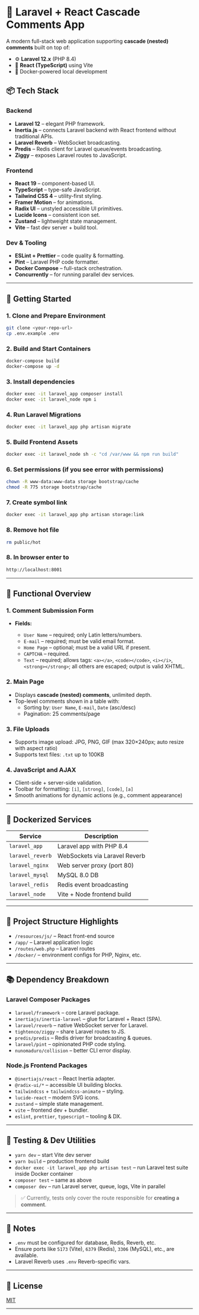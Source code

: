 # 🧩 Laravel + React Cascade Comments App

A modern full-stack web application supporting **cascade (nested) comments** built on top of:

* ⚙️ **Laravel 12.x** (PHP 8.4)
* 🎨 **React (TypeScript)** using Vite
* 🐳 Docker-powered local development

## 📦 Tech Stack

### Backend

* **Laravel 12** – elegant PHP framework.
* **Inertia.js** – connects Laravel backend with React frontend without traditional APIs.
* **Laravel Reverb** – WebSocket broadcasting.
* **Predis** – Redis client for Laravel queue/events broadcasting.
* **Ziggy** – exposes Laravel routes to JavaScript.

### Frontend

* **React 19** – component-based UI.
* **TypeScript** – type-safe JavaScript.
* **Tailwind CSS 4** – utility-first styling.
* **Framer Motion** – for animations.
* **Radix UI** – unstyled accessible UI primitives.
* **Lucide Icons** – consistent icon set.
* **Zustand** – lightweight state management.
* **Vite** – fast dev server + build tool.

### Dev & Tooling

* **ESLint + Prettier** – code quality & formatting.
* **Pint** – Laravel PHP code formatter.
* **Docker Compose** – full-stack orchestration.
* **Concurrently** – for running parallel dev services.

---

## 🚀 Getting Started

### 1. Clone and Prepare Environment

```bash
git clone <your-repo-url>
cp .env.example .env
```

### 2. Build and Start Containers

```bash
docker-compose build
docker-compose up -d
```

### 3. Install dependencies

```bash
docker exec -it laravel_app composer install
docker exec -it laravel_node npm i
```

### 4. Run Laravel Migrations

```bash
docker exec -it laravel_app php artisan migrate
```

### 5. Build Frontend Assets

```bash
docker exec -it laravel_node sh -c "cd /var/www && npm run build"
```

### 6. Set permissions (if you see error with permissions)

```bash
chown -R www-data:www-data storage bootstrap/cache
chmod -R 775 storage bootstrap/cache
```

### 7. Create symbol link

```bash
docker exec -it laravel_app php artisan storage:link
```

### 8. Remove hot file

```bash
rm public/hot
```

### 8. In browser enter to

```bash
http://localhost:8001
```

---

## 🎯 Functional Overview

### 1. Comment Submission Form

* **Fields:**

    * `User Name` – required; only Latin letters/numbers.
    * `E-mail` – required; must be valid email format.
    * `Home Page` – optional; must be a valid URL if present.
    * `CAPTCHA` – required.
    * `Text` – required; allows tags: `<a></a>`, `<code></code>`, `<i></i>`, `<strong></strong>`; all others are escaped; output is valid XHTML.

### 2. Main Page

* Displays **cascade (nested) comments**, unlimited depth.
* Top-level comments shown in a table with:
    * Sorting by: `User Name`, `E-mail`, `Date` (asc/desc)
    * Pagination: 25 comments/page

### 3. File Uploads

* Supports image upload: JPG, PNG, GIF (max 320×240px; auto resize with aspect ratio)
* Supports text files: `.txt` up to 100KB

### 4. JavaScript and AJAX

* Client-side + server-side validation.
* Toolbar for formatting: `[i]`, `[strong]`, `[code]`, `[a]`
* Smooth animations for dynamic actions (e.g., comment appearance)

---

## 🧱 Dockerized Services

| Service          | Description                   |
| ---------------- | ----------------------------- |
| `laravel_app`    | Laravel app with PHP 8.4      |
| `laravel_reverb` | WebSockets via Laravel Reverb |
| `laravel_nginx`  | Web server proxy (port 80)    |
| `laravel_mysql`  | MySQL 8.0 DB                  |
| `laravel_redis`  | Redis event broadcasting      |
| `laravel_node`   | Vite + Node frontend build    |

---

## 📁 Project Structure Highlights

* `/resources/js/` – React front-end source
* `/app/` – Laravel application logic
* `/routes/web.php` – Laravel routes
* `/docker/` – environment configs for PHP, Nginx, etc.

---

## 📚 Dependency Breakdown

### Laravel Composer Packages

* `laravel/framework` – core Laravel package.
* `inertiajs/inertia-laravel` – glue for Laravel + React (SPA).
* `laravel/reverb` – native WebSocket server for Laravel.
* `tightenco/ziggy` – share Laravel routes to JS.
* `predis/predis` – Redis driver for broadcasting & queues.
* `laravel/pint` – opinionated PHP code styling.
* `nunomaduro/collision` – better CLI error display.

### Node.js Frontend Packages

* `@inertiajs/react` – React Inertia adapter.
* `@radix-ui/*` – accessible UI building blocks.
* `tailwindcss` + `tailwindcss-animate` – styling.
* `lucide-react` – modern SVG icons.
* `zustand` – simple state management.
* `vite` – frontend dev + bundler.
* `eslint`, `prettier`, `typescript` – tooling & DX.

---

## 🧪 Testing & Dev Utilities

* `yarn dev` – start Vite dev server
* `yarn build` – production frontend build
* `docker exec -it laravel_app php artisan test` – run Laravel test suite inside Docker container
* `composer test` – same as above
* `composer dev` – run Laravel server, queue, logs, Vite in parallel

> ✅ Currently, tests only cover the route responsible for **creating a comment**.

---

## 📌 Notes

* `.env` must be configured for database, Redis, Reverb, etc.
* Ensure ports like `5173` (Vite), `6379` (Redis), `3306` (MySQL), etc., are available.
* Laravel Reverb uses `.env` Reverb-specific vars.

---

## 📃 License

[MIT](LICENSE)

---
